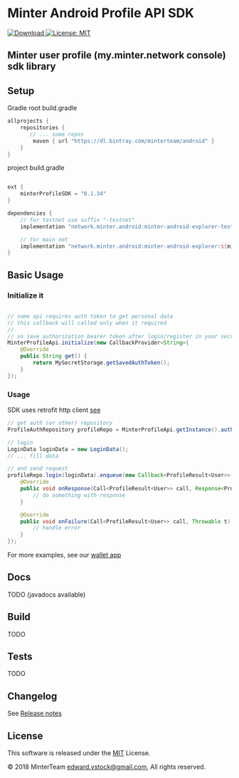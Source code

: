 Minter Android Profile API SDK
==============================
[![Download](https://api.bintray.com/packages/minterteam/android/minter-android-profile-testnet/images/download.svg) ](https://bintray.com/minterteam/android/minter-android-profile-testnet/_latestVersion)
[![License: MIT](https://img.shields.io/badge/License-MIT-yellow.svg)](LICENSE.txt)


Minter user profile (my.minter.network console) sdk library
-----------------------------------------------------------

## Setup

Gradle
root build.gradle
```groovy
allprojects {
    repositories {
       // ... some repos
        maven { url "https://dl.bintray.com/minterteam/android" }
    }
}
```

project build.gradle
```groovy

ext {
    minterProfileSDK = "0.1.34"
}

dependencies {
    // for testnet use suffix "-testnet"
    implementation "network.minter.android:minter-android-explorer-testnet:${minterProfileSDK}"

    // for main net
    implementation "network.minter.android:minter-android-explorer:${minterProfileSDK}"
}
```

## Basic Usage
### Initialize it
```java

// some api requires auth token to get personal data
// this callback will called only when it required
//
// so save authorization bearer token after login/register in your secret storage to use it later
MinterProfileApi.initialize(new CallbackProvider<String>{
    @Override
    public String get() {
        return MySecretStorage.getSavedAuthToken();
    }
});
```

### Usage
SDK uses retrofit http client [see](https://square.github.io/retrofit/)
```java
// get auth (or other) repository
ProfileAuthRepository profileRepo = MinterProfileApi.getInstance().auth();

// login
LoginData loginData = new LoginData();
// ... fill data

// and send request
profileRepo.login(loginData).enqueue(new Callback<ProfileResult<User>>() {
    @Override
    public void onResponse(Call<ProfileResult<User>> call, Response<ProfileResult<User>> response) {
        // do something with response
    }

    @Override
    public void onFailure(Call<ProfileResult<User>> call, Throwable t) {
        // handle error
    }
});
```

For more examples, see our [wallet app](https://github.com/MinterTeam/minter-android-wallet)


## Docs
TODO (javadocs available)

## Build
TODO

## Tests
TODO

## Changelog

See [Release notes](RELEASE.md)


## License

This software is released under the [MIT](LICENSE.txt) License.

© 2018 MinterTeam <edward.vstock@gmail.com>, All rights reserved.